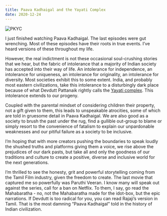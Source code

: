 ```yaml
---
title: Paava Kadhaigal and the Yayati Complex
date: 2020-12-24
---
```


![PKYC](/$relToAbs("pkyc.jpg")$)

<!--more-->

I just finished watching Paava Kadhaigal. The last episodes were gut
wrenching. Most of these episodes have their roots in true events. I’ve
heard versions of these throughout my life.

However, the real indictment is not these occasional soul-crushing
stories that we hear, but the fabric of intolerance that a majority of
Indian society has accepted into their way of life. An intolerance for
independence, an intolerance for uniqueness, an intolerance for
originality, an intolerance for diversity. Most societies exhibit this
to some extent. India, and probably most eastern civilizations, take
this intolerance to a disturbingly dark place because of what Devdutt
Pattanaik rightly calls the
[Yayati complex](https://devdutt.com/articles/from-oedipus-to-yayati/).
This intolerance extends to our progeny.

Coupled with the parental mindset of considering children their
property, not a gift given to them, this leads to unspeakable
atrocities, some of which are told in gruesome detail in Paava
Kadhaigal. We are also good as a society to brush the past under the
rug, find a gullible out-group to blame or simply resort to the
convenience of fatalism to explain our unpardonable weaknesses and our
pitiful failure as a society to be inclusive.

I’m hoping that with more creators pushing the boundaries to speak
loudly the shushed truths and platforms giving them a voice, we rise
above the prejudices of our dark pasts, but take all and only the
goodness of our traditions and culture to create a positive, diverse
and inclusive world for the next generations.

I’m thrilled to see the honesty, grit and powerful storytelling coming
from the Tamil Film industry, given the freedom to create. The last
movie that captured me so powerfully was Paruthi Veeran. I know many
will speak out against the series, call for a ban on Netflix. To them, I
say, go read the Mahabaratha - no, not the Mahabaratha made for the
idot-box, but the epic narrations. If Devdutt is too radical for you,
you can read Rajaji’s version in Tamil. That is the most damning “Paava
Kadhaigal” told in the history of Indian civilization.
